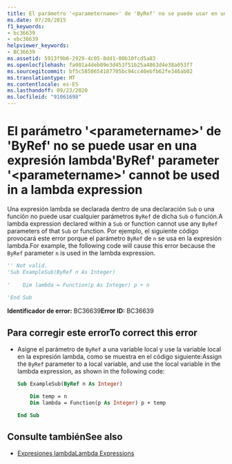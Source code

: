 ```yaml
---
title: El parámetro '<parametername>' de 'ByRef' no se puede usar en una expresión lambda
ms.date: 07/20/2015
f1_keywords:
- bc36639
- vbc36639
helpviewer_keywords:
- BC36639
ms.assetid: 5913f9b6-2929-4c05-8dd1-00b10fcd5a83
ms.openlocfilehash: fa001a4deb09e3d453f51b25a4863d4e38a053f7
ms.sourcegitcommit: bf5c5850654187705bc94cc40ebfb62fe346ab02
ms.translationtype: MT
ms.contentlocale: es-ES
ms.lasthandoff: 09/23/2020
ms.locfileid: "91061698"
---
```

# <a name="byref-parameter-parametername-cannot-be-used-in-a-lambda-expression"></a><span data-ttu-id="8d912-102">El parámetro '\<parametername>' de 'ByRef' no se puede usar en una expresión lambda</span><span class="sxs-lookup"><span data-stu-id="8d912-102">'ByRef' parameter '\<parametername>' cannot be used in a lambda expression</span></span>

<span data-ttu-id="8d912-103">Una expresión lambda se declarada dentro de una declaración `Sub` o una función no puede usar cualquier parámetros `ByRef` de dicha `Sub` o función.</span><span class="sxs-lookup"><span data-stu-id="8d912-103">A lambda expression declared within a `Sub` or function cannot use any `ByRef` parameters of that `Sub` or function.</span></span> <span data-ttu-id="8d912-104">Por ejemplo, el siguiente código provocará este error porque el parámetro `ByRef` de `n` se usa en la expresión lambda.</span><span class="sxs-lookup"><span data-stu-id="8d912-104">For example, the following code will cause this error because the `ByRef` parameter `n` is used in the lambda expression.</span></span>  
  
```vb  
'' Not valid.
'Sub ExampleSub(ByRef n As Integer)  
  
'    Dim lambda = Function(p As Integer) p + n  
  
'End Sub  
```  
  
 <span data-ttu-id="8d912-105">**Identificador de error:** BC36639</span><span class="sxs-lookup"><span data-stu-id="8d912-105">**Error ID:** BC36639</span></span>  
  
## <a name="to-correct-this-error"></a><span data-ttu-id="8d912-106">Para corregir este error</span><span class="sxs-lookup"><span data-stu-id="8d912-106">To correct this error</span></span>  
  
- <span data-ttu-id="8d912-107">Asigne el parámetro de `ByRef` a una variable local y use la variable local en la expresión lambda, como se muestra en el código siguiente:</span><span class="sxs-lookup"><span data-stu-id="8d912-107">Assign the `ByRef` parameter to a local variable, and use the local variable in the lambda expression, as shown in the following code:</span></span>  
  
    ```vb  
    Sub ExampleSub(ByRef n As Integer)  
  
        Dim temp = n  
        Dim lambda = Function(p As Integer) p + temp  
  
    End Sub  
    ```  
  
## <a name="see-also"></a><span data-ttu-id="8d912-108">Consulte también</span><span class="sxs-lookup"><span data-stu-id="8d912-108">See also</span></span>

- [<span data-ttu-id="8d912-109">Expresiones lambda</span><span class="sxs-lookup"><span data-stu-id="8d912-109">Lambda Expressions</span></span>](../programming-guide/language-features/procedures/lambda-expressions.md)
